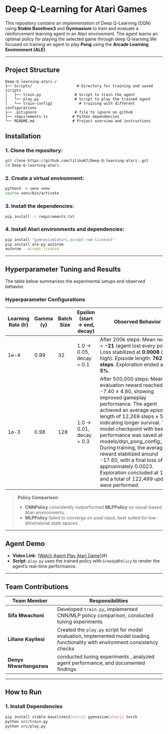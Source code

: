#  Deep Q-Learning for Atari Games

This repository contains an implementation of Deep Q-Learning (DQN) using **Stable Baselines3** and **Gymnasium** to train and evaluate a reinforcement learning agent in an Atari environment. The agent learns an optimal policy for playing the selected game through deep Q-learning.We focused on training an agent to play **Pong** using the **Arcade Learning Environment (ALE)**.


---


##  Project Structure

```
Deep-Q-learning-atari-/
├── Scripts/                    # Directory for training and saved scripts
│   ├── train.py               # Script to train the agent
│   └── play.py                # Script to play the trained agent
│   └── train-config2            # training with different configurations
├── .gitignore                 # file to ignore on github
├── requirements.tx           # Python dependencies 
└── README.md                 # Project overview and instructions
```


##  Installation

### 1. Clone the repository:
```bash
git clone https://github.com/lilika67/Deep-Q-learning-atari-.git
cd Deep-Q-learning-atari-
```

### 2. Create a virtual environment:
```bash
python3 -m venv venv
source venv/bin/activate  
```

### 3. Install the dependencies:
```bash
pip install -r requirements.txt
```

### 4. Install Atari environments and dependencies:
```bash
pip install "gymnasium[atari,accept-rom-license]"
pip install ale-py autorom
autorom --accept-license
```

---



##  Hyperparameter Tuning and Results

 The table below summarizes the experimental setups and observed behavior.

### Hyperparameter Configurations

| Learning Rate (lr) | Gamma (γ) | Batch Size | Epsilon (start → end, decay) | Observed Behavior                                                                                                                                                         |
| ------------------ | --------- | ---------- | ---------------------------- | ------------------------------------------------------------------------------------------------------------------------------------------------------------------------- |
| 1e-4               | 0.99      | 32         | 1.0 → 0.05, decay = 0.1      | After 200k steps: Mean reward = **-21** (agent lost every point). Loss stabilized at **0.0008** (still high). Episode length: **762 steps**. Exploration ended at **5%**. |
| 1e-3               | 0.98      | 128         | 1.0 → 0.01, decay = 0.3      | After 500,000 steps: Mean evaluation reward reached -7.40 ± 4.80, showing improved gameplay performance. The agent achieved an average episode length of 12,269 steps ± 550, indicating longer survival. The model checkpoint with best performance was saved at models/dqn_pong_config_1.zip. During training, the average reward stabilized around -17.60, with a final loss of approximately 0.0023. Exploration concluded at 1%, and a total of 122,499 updates were performed. |



> **Policy Comparison**:  
> - **CNNPolicy** consistently outperformed **MLPPolicy** on visual-based Atari environments.  
> - **MLPPolicy** failed to converge on pixel input; best suited for low-dimensional state spaces.

---

##  Agent Demo
- **Video Link**: [[Watch Agent Play Atari Game](https://youtu.be/ibV23DYnSFk)](#)  
- **Script**: `play.py` uses the trained policy with `GreedyQPolicy` to render the agent’s real-time performance.

---

## Team Contributions

| Team Member            | Responsibilities                                                                 |
|------------------------|----------------------------------------------------------------------------------|
| **Sifa Mwachoni**      | Developed `train.py`, implemented CNN/MLP policy comparison, conducted tuning experiments |
| **Liliane Kayitesi**   | Created the `play.py` script for model evaluation, Implemented model loading functionality with environment consistency checks |
| **Denys Ntwaritangazwa** | conducted tuning experiments , analyzed agent performance, and documented findings  |

---

##  How to Run

### 1. Install Dependencies

```bash
pip install stable-baselines3[extra] gymnasium[atari] torch
python src/train.py
python src/play.py


